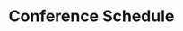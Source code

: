 ---
title: "Conference Schedule"
summary: "Neuroaesthetics & Cognitive Science International Conference 2025"
type: landing

sections:
  - block: hero
    content:
      title: "Programme at a Glance"
      text: |
        - **Oct. 19 (Sun)**: Registration 
        - **Oct. 20 (Mon)**: Shanghai: City Exploration 
        - **Oct. 21 (Tue)**: Opening Ceremony & Keynote Sessions  
        - **Oct. 22 (Wed)**: Scientific Sessions (Full Day)  
        - **Oct. 23 (Thu)**: Transfer to SISU → Scientific Sessions & Performances   
        - **Oct. 24 (Fri)**: Scientific Sessions & Final Symposium
        - **Oct. 25 (Sat)**: End of Conference
      design:
        columns: 1

  - block: markdown
    content:
      title: "Detailed Schedule"
      text: |

        #### **October 20, 2025 (Monday)**
        - City Exploration and Cultural Program
        - Visit to North Bund: Regional Development Tour
        - Visit to Innovation and Technology Enterprises
        - Cultural Visit and Welcome Dinner: Gemmei World Art Museum · Sino-Western Porcelain Exhibition
        
        #### **October 21, 2025 (Tuesday)**
        **Morning Session – For all participants**
        - Attend Plenary Opening Ceremony
        
        **Afternoon Session – Conference**
        - 13:30 Opening Ceremony
          - Master of Ceremony: Prof. Yan Bao
          - Introductory Video: Neurocognitive Image Lab (NIL)
          - Welcome Addresses: Presidents of SISU, EASA, HUN-REN; Directors of Para Limes, VDW
          - Signing Ceremony: Agreement with EASA & Memoranda of Understanding
        - Short Break
        - 14:00 Keynote Presentations Session 1
          - 14:00 – Klaus Mainzer · AI, Neuroscience and Art
          - 14:15 – Claus-Christian Carbon · Why should we understand Aesthetics deeply and widely?
          - 14:30 – Zaira Catteneo · How the Brain Feels Art: From Joy to Discomfort
          - 14:45 – Philipp Bouteiller · City and the Brain: How Sci-Fi Design Breaks Western Tristesse
          - 15:00 – Beata Bajno · Light as a Conduit to Perception
          - 15:15 – Riccardo Brunetti · Multisensory Interaction, Timing, and Immersive Art
        - 15:30 Coffee Break
        - 16:00 Keynote Presentations Session 2

          *Chair	to be determined* 

          - 16:00 – Mihai Avram · The Neural Correlates of the Psychedelic Experience and Its Use in Mental Health
          - 16:15 – Oscar Arias-Carrión · Longitudinal dynamics of clinical, neurophysiological, and structural MRI changes in Parkinson's disease
          - 16:30 – Raymond Chan · Autistic spectrum disorders meet schizophrenia spectrum disorders
          - 16:45 – Franco Delogu · Breaking Barriers: Fostering Computational Neuroscience Education in African Universities
          - 17:00 – Violeta Dinescu · Image and Music Perspectives on Visual & Musical Composition
          - 17:15 – Nikos Logothetis · Mapping Multistructure Activity (MSA) Dynamics
        - 18:00 Dinner
        - 19:00 Free Discussion

        #### **October 22, 2025 (Wednesday)**
        **Morning Session – Conference**  
        - 09:00 Keynote Presentations Session 1

          *Chair	to be determined* 

          - **09:00** – Mikhail Filippov · *From Visual Illusions to Mathematical Limits*  
          - **09:15** – Jörg Fingerhut · *Philosophy of Neuroaesthetics: Aesthetic Emotions*  
          - **09:30** – Marta Fülöp · *Competition in Art and the Art of Competition*  
          - **09:45** – Anne Giersch · *Dynamics of clinical, neurophysiological, and MRI changes in Parkinson's disease*  
          - **10:00** – Evgeny Gutyrchik · *Seeing Ourselves in Others*  
          - **10:15** – János Györi · *How much teaching is art?*  
        - 10:30 Coffee Break
        - 11:00 Keynote Presentations Session 2

          *Chair	to be determined*

          - 11:00 – KyungHun Han · Virtual Reality Motor Imagery Exercise
          - 11:15 – Michael Heinrich · Creating Human(e) Spaces
          - 11:30 – Caroll Hermann · Bonsai Cultivation & Neuroception of Safety
          - 1:45 – Morteza Izadifar · Eyes Dance with Musical Scales
          - 12:00 – Jakob Izbicki · The Art of Surgery and the Art in Surgery
          - 12:15 – Hennric Jokeit · On the Neurodynamics of Aesthetic Experience
        - 12:30 Lunch
        
        **Afternoon Session – Conference**  
        - 14:00 Keynote Presentations Session 3

          * Chair	to be determined* 
        
          - **14:00** – Manuel Lima · *Visualizing Complexity*  
          - **14:15** – Juan Lupianez · *Social Attention: Psychology, Neuroscience & Arts*  
          - **14:30** – Daniel Keeser · *Distinct Pathways of Frontal Neuromodulation*  
          - **14:45** – Marek Kus · *Perception of Art and Topology*  
          - **15:00** – Nicolae Manolache · *Mathematical aspects of the notion of image*  
          - **15:15** – Daniel McNamee · *Creative Inference: Art, Algorithms, and the Adaptive Mind*  
        - 15:30 Coffee Break
        - 16:00 Keynote Presentations Session 2

          *Chair	to be determined* 

          - **16:00** – David Melcher · *Temporal Windows in the Brain*  
          - **16:15** – Galina Menshikova · *Eye movements in aesthetic perception*  
          - **16:30** – Veronika Nourkova · *Hedonic Aesthetics of Photography*  
          - **16:45** – Marco Paolini · *Pediatric Radiology: Clinical Care, Research, Child Well-Being*  
          - **17:00** – Yanna Popova · *Temporal Dynamics of Curiosity and Surprise in Art*  
          - **17:15** – Catarina Ramos · *From the Unknown to the Everyday*  
          - **17:30** – Ingeborg Reichle · *Art in the Age of Technoscience*  
        - **18:00** Dinner  
        - **20:00** Free Discussion  


        #### **October 23, 2025 (Thursday)**
        - **Morning Session – Transfer to SISU, Songjiang; **  
        - Lunch
        - ** Afternoon Session – Conference **  
          - 14:00 Keynote Presentations Session 1

            * Chair	to be determined *

            - 14:00 – Elvira Barkhatova · Shaping Images, Shaping Meaning
            - 14:15 – Olga Buivolova · Grey Matter & White Matter in Language
            - 14:30 – Helena Gao · Embodied Semantics and Cultural Cognition
            - 14:45 – Aneta Szymaszek · Aphasia and Beyond
            - 15:00 – Ovid Tzeng · Predictive Brain Function and Infant Language
            - 15:15 – Vera Zabotkina · Dynamic Cognitive Modelling of Art’s Perception
          - 15:30 Coffee Break
          - 16:00 Keynote Presentations Session 2
            
            * Chair	to be determined * 
            - 16:00 – Maria Reinisch · Without Strong Leadership no Bridges between Science and Art
            - 16:15 – Helge Ritter · Brain Space - Art Space
            - 16:30 – Jacek Rogala · Brain Temperature & Working Memory Performance
            - 16:45 – Eva Ruhnau · Complementarity of Discrete and Continuous Time
            - 17:00 – Till Sander · New Developments in Magnetoencephalography
            - 17:15 – Kerstin Schmidt · The Architecture of Seeing
          - 18:00 Dinner
            - Performance: Magician Gustav Kuhn 
            - Piano Concert by Nikos Logothetis
        
        #### **October 24, 2025 (Friday)**
        - ** Morning Session – Conference **  
          - 09:00 Keynote Presentations Session 1
            
            * Chair	to be determined *
            - 09:00 – Kazuhisa Shibata · Externalizing the Unconscious via Brain-Machine Interface
            - 09:15 – Alexey Sozinov / Yuri Alexandrov · Systems Differentiation and Experience Complexity
            - 09:30 – Stefan Thurner · Science of Complexity
            - 09:45 – Martin Troendle · Methodologies for Investigating Aesthetic Experiences
            - 10:00 – Wolfgang Tschacher · Aesthetic Experience & Embodied Cognition
            - 10:15 – Virginie van Wassenhove · Making Sense of Time in the Brain
          - 10:30 Coffee Break
          - 11:00 Keynote Presentations Session 2
            
            * Chair	to be determined *

            - 11:00 – Jan Vasbinder · Beauty, Complexity, Functionality
            - 11:15 – Gleb Vzorin · Future of Human Creativity in Age of AI
            - 11:30 – Ernst Wagner · 1001 Ways of Seeing
            - 11:45 – Marc Wittmann · How We Experience Time
            - 12:00 – Bassem Younes · Tradition to Futurism: Dubai Example
            - 12:15 – Yuliya Zaytseva · Neural Correlates of the Human Self
          - 12:30 Lunch
          
        - ** Afternoon Session – Final Micro-Symposium **  
          - 14:00 – Andrzej Herczynski · Fractal Contours: Order, Chaos & Art
          - 14:30 – Semir Zeki · Neurobiology and the Problem of Aesthetics
          - 15:00 – Alexander Zehnder · Reflecting the Conference
          - 15:30 Coffee Break
          - 16:00 Open Discussion
          - 18:00 Dinner
          
           
        

    design:
      columns: 1
---